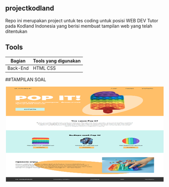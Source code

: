 ## projectkodland
Repo ini merupakan project untuk tes coding untuk posisi WEB DEV Tutor pada Kodland Indonesia yang berisi membuat tampilan web yang telah ditentukan


## Tools
| Bagian | Tools yang digunakan |
| --- | --- |
| Back-End | HTML CSS|

##TAMPILAN SOAL
<br>
<p align="center">
        <img src="https://github.com/ayuainun/projectkodland/blob/main/CONTOH.png" width="500" height="300">
</p>
<br>
